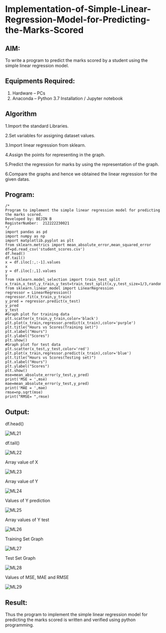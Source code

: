 # Implementation-of-Simple-Linear-Regression-Model-for-Predicting-the-Marks-Scored

## AIM:
To write a program to predict the marks scored by a student using the simple linear regression model.

## Equipments Required:
1. Hardware – PCs
2. Anaconda – Python 3.7 Installation / Jupyter notebook

## Algorithm
1.Import the standard Libraries. 

2.Set variables for assigning dataset values. 

3.Import linear regression from sklearn. 

4.Assign the points for representing in the graph. 

5.Predict the regression for marks by using the representation of the graph. 

6.Compare the graphs and hence we obtained the linear regression for the given datas.
## Program:
```
/*
Program to implement the simple linear regression model for predicting the marks scored.
Developed by: BEJIN B
RegisterNumber:  212222230021
*/
import pandas as pd
import numpy as np
import matplotlib.pyplot as plt
from sklearn.metrics import mean_absolute_error,mean_squared_error
df=pd.read_csv('student_scores.csv')
df.head()
df.tail()
x = df.iloc[:,:-1].values
x
y = df.iloc[:,1].values
y
from sklearn.model_selection import train_test_split
x_train,x_test,y_train,y_test=train_test_split(x,y,test_size=1/3,random_state=0)
from sklearn.linear_model import LinearRegression
regressor = LinearRegression()
regressor.fit(x_train,y_train)
y_pred = regressor.predict(x_test)
y_pred
y_test
#Graph plot for training data
plt.scatter(x_train,y_train,color='black')
plt.plot(x_train,regressor.predict(x_train),color='purple')
plt.title("Hours vs Scores(Training set)")
plt.xlabel("Hours")
plt.ylabel("Scores")
plt.show()
#Graph plot for test data
plt.scatter(x_test,y_test,color='red')
plt.plot(x_train,regressor.predict(x_train),color='blue')
plt.title("Hours vs Scores(Testing set)")
plt.xlabel("Hours")
plt.ylabel("Scores")
plt.show()
mse=mean_absolute_error(y_test,y_pred)
print('MSE = ',mse)
mae=mean_absolute_error(y_test,y_pred)
print('MAE = ',mae)
rmse=np.sqrt(mse)
print("RMSE= ",rmse)
```

## Output:


df.head()

![ML21](https://github.com/BejinB/Implementation-of-Simple-Linear-Regression-Model-for-Predicting-the-Marks-Scored/assets/118367518/ccd41780-f45b-4554-91f0-56a7367eec8e)

df.tail()

![ML22](https://github.com/BejinB/Implementation-of-Simple-Linear-Regression-Model-for-Predicting-the-Marks-Scored/assets/118367518/752023fb-7ab0-4cff-8354-4275eb9e50ce)

Array value of X

![ML23](https://github.com/BejinB/Implementation-of-Simple-Linear-Regression-Model-for-Predicting-the-Marks-Scored/assets/118367518/4d43dd30-097f-4cc2-8031-c74fb58c224f)

Array value of Y

![ML24](https://github.com/BejinB/Implementation-of-Simple-Linear-Regression-Model-for-Predicting-the-Marks-Scored/assets/118367518/575321f6-db38-4e79-848a-3f64a84db0b9)

Values of Y prediction

![ML25](https://github.com/BejinB/Implementation-of-Simple-Linear-Regression-Model-for-Predicting-the-Marks-Scored/assets/118367518/8553ccf9-272b-4681-9ab2-618753789a82)

Array values of Y test

![ML26](https://github.com/BejinB/Implementation-of-Simple-Linear-Regression-Model-for-Predicting-the-Marks-Scored/assets/118367518/a3c944f0-a250-4f9a-9e4b-4271d5436655)

Training Set Graph

![ML27](https://github.com/BejinB/Implementation-of-Simple-Linear-Regression-Model-for-Predicting-the-Marks-Scored/assets/118367518/6f261eef-062d-4e5c-93e3-bb32304944ff)

Test Set Graph

![ML28](https://github.com/BejinB/Implementation-of-Simple-Linear-Regression-Model-for-Predicting-the-Marks-Scored/assets/118367518/dee270a1-ec27-4da4-9689-758d653e2433)

Values of MSE, MAE and RMSE

![ML29](https://github.com/BejinB/Implementation-of-Simple-Linear-Regression-Model-for-Predicting-the-Marks-Scored/assets/118367518/4e7cecd4-1646-42f1-9162-911f3eb5cf24)

## Result:
Thus the program to implement the simple linear regression model for predicting the marks scored is written and verified using python programming.

